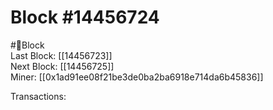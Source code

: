 
Block #14456724
===============
  
#🧊Block  
Last Block: [[14456723]]  
Next Block: [[14456725]]  
Miner: [[0x1ad91ee08f21be3de0ba2ba6918e714da6b45836]]  

 Transactions: